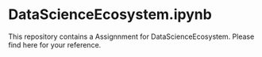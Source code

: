 # DataScienceEcosystem.ipynb
This repository contains a Assignnment for DataScienceEcosystem. Please find here for your reference.
